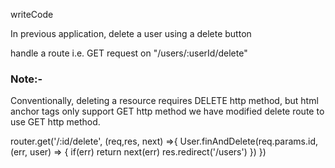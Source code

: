 writeCode

In previous application, delete a user using a delete button

handle a route i.e. GET request on "/users/:userId/delete"

### Note:-

Conventionally, deleting a resource requires DELETE http method,
but html anchor tags only support GET http method we have modified delete route to use GET http method.


router.get('/:id/delete', (req,res, next) =>{
    User.finAndDelete(req.params.id, (err, user) => {
        if(err) return next(err)
        res.redirect('/users')
    })
})
